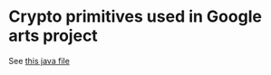 # Crypto primitives used in Google arts project

See [this java file](https://github.com/google-arts-and-culture-reverser/google-arts-culture-crypto/blob/master/src/io/github/gacr/MicroscopeSecurity.java)
